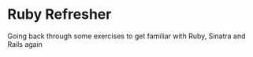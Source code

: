 # Ruby Refresher

Going back through some exercises to get familiar with Ruby, Sinatra and Rails again
